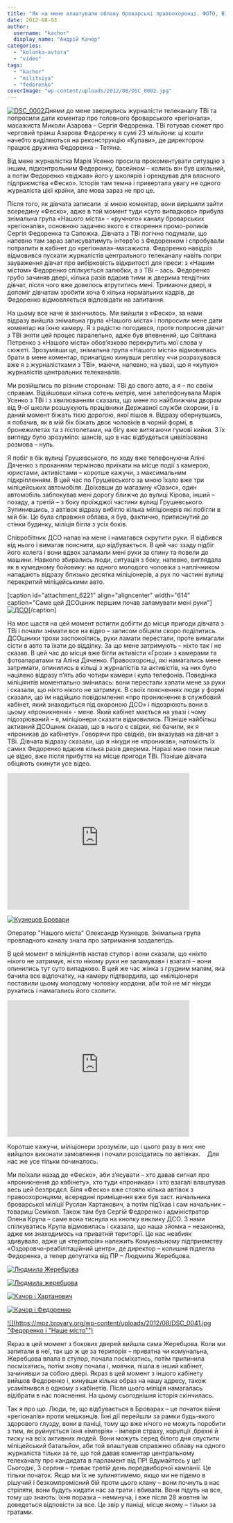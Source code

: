 ```yaml
---
title: "Як на мене влаштували облаву броварські правоохоронці. ФОТО, ВІДЕО"
date: 2012-08-03
author: 
  username: "kachor"
  display_name: "Андрій Качор"
categories: 
  - "kolonka-avtora"
  - "video"
tags: 
  - "kachor"
  - "militsiya"
  - "fedorenko"
coverImage: "wp-content/uploads/2012/08/DSC_0002.jpg"
---
```


[![](https://mpz.brovary.org/wp-content/uploads/2012/08/DSC_0002.jpg "DSC_0002")](https://mpz.brovary.org/wp-content/uploads/2012/08/DSC_0002.jpg)Днями до мене звернулись журналісти телеканалу ТВі та попросили дати коментар про головного броварського «регіонала», масажиста Миколи Азарова – Сергія Федоренка. ТВі готував сюжет про черговий транш Азарова Федоренку в сумі 23 мільйони: ці кошти начебто виділяються на реконструкцію «Купави», де директором працює дружина Федоренка – Тетяна.

Від мене журналістка Марія Усенко просила прокоментувати ситуацію з іншим, підконтрольним Федеронку, басейном – колись він був шкільний, а потім Федоренко «віджав» його у школярів і орендував для власного підприємства «Феско». Історія там темна і привертала увагу не одного журналіста цієї країни, але мова зараз не про це.

Після того, як дівчата записали  зі мною коментар, вони вирішили зайти всередину «Феско», адже в той момент туди «суто випадково» прибула знімальна група «Нашого міста» - «ручного» каналу броварських «регіоналів», основною задачею якого є створення промо-роликів Сергія Федоренка та Сапожка. Дівчата з ТВі логічно подумали, що напевно там зараз записуватимуть інтерв’ю з Федоренком і спробували потрапити в кабінет до «регіонала»-масажиста. Федоренко навідріз відмовився пускати журналістів центрального телеканалу навіть попри зауваження дівчат про вибірковість відкритості для преси: з «Нашим містом» Федоренко спілкується залюбки, а з ТВі – зась. Федоренко грубо зачиняв двері, кілька разів вдарив тими ж дверима тендітних дівчат, після чого вже довелось втрутитись мені. Тримаючи двері, я допоміг дівчатам зробити хоча б кілька нормальних кадрів, де Федоренко відмовляється відповідати на запитання.

На цьому все наче й закінчилось. Ми вийшли з «Феско», за нами відразу вийшла знімальна група «Нашого міста» і попросили мене дати коментар на їхню камеру. Я з радістю погодився, проте попросив дівчат з ТВі зняти цей процес паралельно, адже був впевнений, що Світлана Петренко з «Нашого міста» обов’язково перекрутить мої слова у сюжеті. Зрозумівши це, знімальна група «Нашого міста» відмовилась брати в мене коментар, принагідно кинувши репліку «чи розрахувався вже я з журналістками з ТВі», маючи, напевно, на увазі, що я «купую» журналістів центральних телеканалів.

Ми розійшлись по різним сторонам: ТВі до свого авто, а я – по своїм справам. Відійшовши кілька сотень метрів, мені зателефонувала Марія Усенко з ТВі і з хвилюванням сказала, що мене по найближчим дворам від 9-ої школи розшукують працівники Державної служби охорони, і в даний момент біжать тією дорогою, якої пішов я. Відразу обернувшись, я побачив, як в мій бік біжать двоє чоловіків в чорній формі, в бронежилетах та з пістолетами, на бігу вже витягаючи гумові кийки. З їх вигляду було зрозуміло: шансів, що в нас відбудеться цивілізована розмова – нуль.

Я побіг в бік вулиці Грушевського, по ходу вже телефонуючи Аліні Дяченко з проханням терміново приїхати на місце події з камерою, юристами, активістами – коротше кажучи, з максимальним підкріпленням. В цей час по Грушевського за мною їхало вже три міліцейських автомобіля. Доїхавши до магазину «Оазис», один автомобіль заблокував мені дорогу ближче до вулиці Кірова, інший – позаду, а третій – з боку проїжджої частини вулиці Грушевського. Зупинившись, з автівок відразу вибігло кілька міліціонерів які побігли в мій бік. Це була справжня облава, я був, фактично, притиснутий до стінки будинку, міліція бігла з усіх боків.

Співробітник ДСО напав на мене і намагався скрутити руки. Я відбився від нього і вимагав пояснити, що відбувається. В цей час ззаду підбіг його колега і вони вдвох заламали мені руки за спину та повели до машини. Навколо збирались люди, ситуація з боку, напевно, виглядала як в кумедному бойовику: на одного молодого чоловіка з наплічником нападають відразу близько десятка міліціонерів, а рух по частині вулиці перекритий міліцейськими авто.

\[caption id="attachment\_6221" align="aligncenter" width="614" caption="Саме цей ДСОшник першим почав заламувати мені руки"\][![](https://mpz.brovary.org/wp-content/uploads/2012/08/DSC_0006.jpg "ДСО")](https://mpz.brovary.org/wp-content/uploads/2012/08/DSC_0006.jpg)\[/caption\]

На моє щастя на цей момент встигли добігти до місця пригоди дівчата з ТВі і почали знімати все на відео – записом обіцяли скоро поділитись. ДСОшники трохи заспокоїлись, руки ламати перестали, проте вимагали сісти в авто та їхати до відділку. За що мене затримують – ніхто так і не сказав. В цей час до місця вже бігли активісти «Грози» з камерами та фотоапаратами та Аліна Дяченко. Правоохоронці, які намагались мене затримати, опинились в кільці з журналістів та активістів, на них було націлено відразу п’ять або чотири камери і купа телефонів. Поведінка міліціянтів моментально змінилась: вони перестали хапати мене за руки і сказали, що ніхто нікого не затримує. В своїх поясненнях люди у формі сказали, що їм надійшло повідомлення «про проникнення в службовий кабінет, який знаходиться під охороною ДСО» і підозрюють вони в цьому «проникненні» - мене. Який кабінет мається на увазі і чому підозрюваний – я, міліціонери сказати відмовились. Пізніше найбільш активний ДСОшник сказав, що в нього є свідки, які бачили, як я «проникав до кабінету». Говорячи про свідків, він вказував на дівчат з ТВі. Дівчата відразу сказали, що я нікуди не «проникав», натомість їх самих Федоренко вдарив кілька разів дверима. Наразі маю поки лише це відео, вже після прибуття на місце пригоди ТВі. Пізніше дівчата обіцяють скинути усе відео.

<iframe src="http://www.youtube.com/embed/AM93UGJhktk" frameborder="0" width="420" height="315"></iframe>

[![](https://mpz.brovary.org/wp-content/uploads/2012/08/DSC_0009.jpg "Кузнецов Бровари")](https://mpz.brovary.org/wp-content/uploads/2012/08/DSC_0009.jpg)

Оператор "Нашого міста" Олександр Кузнецов. Знімальна група провладного каналу знала про затримання заздалегідь.

В цей момент в міліціянтів настав ступор і вони сказали, що «ніхто нікого не затримує, ніхто нікому руки не заламував» і взагалі – вони опинились тут суто випадково. В цей же час жінка з грудним малям, яка бачила все відпочатку, на камеру підтвердила, що «міліціонери поставили цьому молодому чоловіку кордони, аби той не міг нікуди рухатись і намагались його схопити.

<iframe src="http://www.youtube.com/embed/ypsAr6jdQLI" frameborder="0" width="420" height="315"></iframe>

Коротше кажучи, міліціонери зрозуміли, що і цього разу в них «не вийшло» виконати замовлення і почали розсідатись по автівках.    Для нас же усе тільки починалось.

Ми поїхали назад до «Феско», аби з’ясувати – хто давав сигнал про «проникнення до кабінету», хто туди «проникав» і хто взагалі влаштував весь цей безпрєдєл. Біля «Феско» вже стояло кілька автівок з правоохоронцями, всередині приміщення вже був заст. начальника броварської міліції Руслан Хартанович, а потім під’їхав і сам начальник – товариш Семікоп. Також там був Сергій Федоренко і адміністратор Олена Крупа – саме вона тиснула на кнопку виклику ДСО. З нами спілкуватись Крупа відмовилась і сказала, що наша зйомка – незаконна, адже ми знаходимось на приватній території. Це нас неабияк здивувало, адже ця «територія» належить Комунальному підприємству «Оздоровчо-реабілітаційний центр», де директор – колишня підлегла Федоренка, а тепер депутатка від ПР – Людмила Жеребцова.

[![](https://mpz.brovary.org/wp-content/uploads/2012/08/DSC_0018.jpg "Людмила Жеребцова")](https://mpz.brovary.org/wp-content/uploads/2012/08/DSC_0018.jpg)

[![](https://mpz.brovary.org/wp-content/uploads/2012/08/DSC_0020.jpg "Людмила жеребцова")](https://mpz.brovary.org/wp-content/uploads/2012/08/DSC_0020.jpg)

[![](https://mpz.brovary.org/wp-content/uploads/2012/08/DSC_0024.jpg "Качор і Хартанович")](https://mpz.brovary.org/wp-content/uploads/2012/08/DSC_0024.jpg)

[![](https://mpz.brovary.org/wp-content/uploads/2012/08/DSC_0027.jpg "Качор і Федоренко")](https://mpz.brovary.org/wp-content/uploads/2012/08/DSC_0027.jpg)

[![](https://mpz.brovary.org/wp-content/uploads/2012/08/DSC_0041.jpg "Федоренко і "Наше місто"")](https://mpz.brovary.org/wp-content/uploads/2012/08/DSC_0041.jpg)

Якраз в цей момент з бокових дверей вийшла сама Жеребцова. Коли ми запитали в неї, так що ж це за територія – приватна чи комунальна, Жеребцова впала в ступор, почала посміхатись, потім припинила посміхатись, потім знову почала і, мовчки, пішла в інший кабінет, зачинивши за собою двері. Якраз в цей момент з іншого кабінету вийшов Федоренко і, кинувши кілька образ на нашу адресу, також усамітнився в одному з кабінетів. Після цього міліція намагалась відібрати в нас пояснення. На цьому сьогоднішня історія скінчилась.

Так я про що. Люди, те, що відбувається в Броварах – це початок війни «регіоналів» проти мешканців. Їхні дії перейшли за рамки будь-якого здорового глузду, вони в паніці, тому що вже нічого не можуть поробити з тим, як руйнується їхня «імперія» - імперія страху, корупції ,брехні й тиску на всіх активних людей. Вони можуть серед білого дня спустити міліцейський батальйон, аби той влаштував справжню облаву на одного журналіста тільки за те, що той давав коментар центральному телеканалу про кандидата в парламент від ПР! Вдумайтесь у це! Сьогодні, 3 серпня – триває третій день передвиборчої кампанії. Це тільки початок. Якщо ми їх не зупинятимемо, якщо ми не підемо в рішучий і безкомпромісний бій проти цього клану – вони почнуть в нас стріляти, вони будуть кидати нас за грати і вбивати. Вони підуть на все, тому що знають: їхня поразка – неминуча, і вже після 28 жовтня їм доведеться відповісти за все. Це звір у паніці, місце якому – тільки за гратами.
